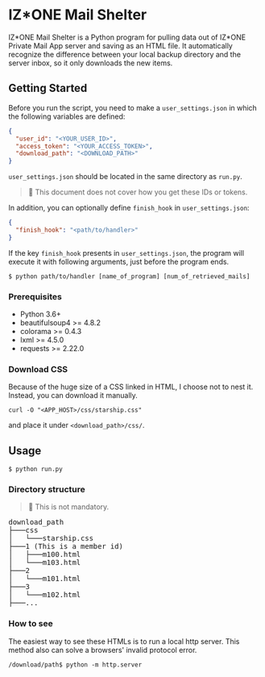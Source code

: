 # IZ*ONE Mail Shelter

IZ\*ONE Mail Shelter is a Python program for pulling data out of IZ\*ONE Private Mail App server and saving as an HTML file.
It automatically recognize the difference between your local backup directory and the server inbox,
so it only downloads the new items.

## Getting Started

Before you run the script, you need to make a `user_settings.json`
in which the following variables are defined:
```json
{
  "user_id": "<YOUR_USER_ID>",
  "access_token": "<YOUR_ACCESS_TOKEN>",
  "download_path": "<DOWNLOAD_PATH>"
}
```
`user_settings.json` should be located in the same directory as `run.py`.

> 🔔 This document does not cover how you get these IDs or tokens.

In addition, you can optionally define `finish_hook` in `user_settings.json`:
```json
{
  "finish_hook": "<path/to/handler>"
}
```

If the key `finish_hook` presents in `user_settings.json`, 
the program will execute it with following arguments, just before the program ends.

```shell script
$ python path/to/handler [name_of_program] [num_of_retrieved_mails]
```

### Prerequisites
- Python 3.6+
- beautifulsoup4 >= 4.8.2
- colorama >= 0.4.3
- lxml >= 4.5.0
- requests >= 2.22.0

### Download CSS
Because of the huge size of a CSS linked in HTML, I choose not to nest it.
Instead, you can download it manually.
```shell script
curl -O "<APP_HOST>/css/starship.css"
```
and place it under `<download_path>/css/`.

## Usage
```shell script
$ python run.py
```

### Directory structure

> 🔔 This is not mandatory.

<pre>
download_path
├───css
│   └───starship.css
├───1 (This is a member id)
│   ├───m100.html
│   └───m103.html
├───2
│   └───m101.html
├───3
│   └───m102.html
├───...
</pre>

### How to see
The easiest way to see these HTMLs is to run a local http server.
This method also can solve a browsers' invalid protocol error.
```shell script
/download/path$ python -m http.server
```
